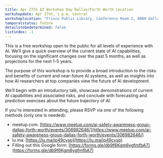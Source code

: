 ```yaml
---
title: Apr 27th AI Workshop Day Dallas/Forth Worth Location
workshopdate: Apr 27th, 1 p.m. Central
workshoplocation: "Frisco Public Library, Conference Room 2, 8000 Dallas Pkwy, Frisco, TX 75034"
temporalstatus: future
detailstobedetermined: false
listindex: -1
---
```


This is a free workshop open to the public for all levels of experience with AI. We’ll give a quick overview of the current state of AI capabilities, focusing on the significant changes over the past 5 months, as well as projections for the next 1-5 years.

The purpose of this workshop is to provide a broad introduction to the risks and benefits of current and near-future AI systems, as well as insights into how AI researchers at top companies view the future of AI development.

We’ll begin with an introductory talk, showcase demonstrations of current AI capabilities and associated risks, and conclude with forecasting and prediction exercises about the future trajectory of AI.

If you're interested in attending, please RSVP via one of the following methods (only one is needed):

+ meetup.com: [https://www.meetup.com/ai-safety-awareness-group-dallas-forth-worth/events/306982646/](https://www.meetup.com/ai-safety-awareness-group-dallas-forth-worth/events/306982646/)
+ lu.ma: [https://lu.ma/ip49cysp](https://lu.ma/ip49cysp)
+ Filling out this Google form: [https://forms.gle/db9f6Kgm6ygfmfbA7](https://forms.gle/db9f6Kgm6ygfmfbA7)

